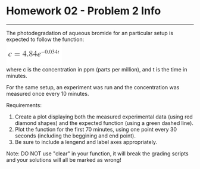 # Homework 02 - Problem 2 Info
---
The photodegradation of aqueous bromide for an particular setup is expected to follow the function: <br />
<img src = "assets/h0202_0.png" width = "150"> <br />
where c is the concentration in ppm (parts per million), and t is the time in minutes. <br />

For the same setup, an experiment was run and the concentration was measured once every 10 minutes.

Requirements:
1. Create a plot displaying both the measured experimental data (using red diamond shapes) and the expected function (using a green dashed line). 
2. Plot the function for the first 70 minutes, using one point every 30 seconds (including the beggining and end point).
3. Be sure to include a lengend and label axes appropriately.

Note: DO NOT use "clear" in your function, it will break the grading scripts and your solutions will all be marked as wrong!
